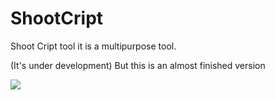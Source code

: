 # ShootCript
Shoot Cript tool
it is a multipurpose tool.

(It's under development)
But this is an almost finished version

<img src="http://pa1.narvii.com/6364/553b78def3831e50cd44dc2f17d5185ede740216_00.gif">

